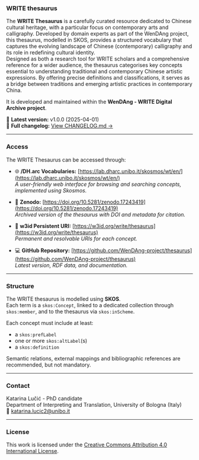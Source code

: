 ### WRITE thesaurus

The **WRITE Thesaurus** is a carefully curated resource dedicated to Chinese cultural heritage, with a particular focus on contemporary arts and calligraphy. Developed by domain experts as part of the WenDAng project, this thesaurus, modelled in SKOS, provides a structured vocabulary that captures the evolving landscape of Chinese (contemporary) calligraphy and its role in redefining cultural identity.  
Designed as both a research tool for WRITE scholars and a comprehensive reference for a wider audience, the thesaurus categorises key concepts essential to understanding traditional and contemporary Chinese artistic expressions. By offering precise definitions and classifications, it serves as a bridge between traditions and emerging artistic practices in contemporary China.  

It is developed and maintained within the **WenDAng - WRITE Digital Archive project**.


📅 **Latest version:** v1.0.0 (2025-04-01)  
📘 **Full changelog:** [View CHANGELOG.md →](CHANGELOG.md)

---

### Access

The WRITE Thesaurus can be accessed through:

- 🌐 **/DH.arc Vocabularies:** [https://lab.dharc.unibo.it/skosmos/wt/en/](https://lab.dharc.unibo.it/skosmos/wt/en/)  
  *A user-friendly web interface for browsing and searching concepts, implemented using Skosmos.*

- 🧾 **Zenodo:** [https://doi.org/10.5281/zenodo.17243419](https://doi.org/10.5281/zenodo.17243419)  
  *Archived version of the thesaurus with DOI and metadata for citation.*

- 🔗 **w3id Persistent URI:** [https://w3id.org/write/thesaurus](https://w3id.org/write/thesaurus)  
  *Permanent and resolvable URIs for each concept.*

- 💻 **GitHub Repository:** [https://github.com/WenDAng-project/thesaurus](https://github.com/WenDAng-project/thesaurus)  
  *Latest version, RDF data, and documentation.*

---

### Structure

The WRITE thesaurus is modelled using **SKOS**.  
Each term is a `skos:Concept`, linked to a dedicated collection through `skos:member`, and to the thesaurus via `skos:inScheme`.

Each concept must include at least:  
- a `skos:prefLabel`  
- one or more `skos:altLabel`(s)  
- a `skos:definition` 

Semantic relations, external mappings and bibliographic references are recommended, but not mandatory.

---

### Contact
Katarina Lučić - PhD candidate  
Department of Interpreting and Translation, University of Bologna (Italy)    
📧 katarina.lucic2@unibo.it

---

### License
This work is licensed under the [Creative Commons Attribution 4.0 International License](https://creativecommons.org/licenses/by/4.0/).
